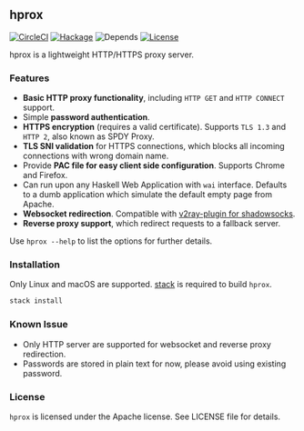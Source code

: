 ## hprox

[![CircleCI](https://circleci.com/gh/bjin/hprox.svg?style=shield)](https://circleci.com/gh/bjin/hprox)
[![Hackage](https://img.shields.io/hackage/v/hprox.svg)](https://hackage.haskell.org/package/hprox)
![Depends](https://img.shields.io/hackage-deps/v/hprox.svg)
[![License](https://img.shields.io/github/license/bjin/hprox.svg)](https://github.com/bjin/hprox/blob/master/LICENSE)

hprox is a lightweight HTTP/HTTPS proxy server.

### Features

* **Basic HTTP proxy functionality**, including `HTTP GET` and `HTTP CONNECT` support.
* Simple **password authentication**.
* **HTTPS encryption** (requires a valid certificate). Supports `TLS 1.3` and
  `HTTP 2`, also known as SPDY Proxy.
* **TLS SNI validation** for HTTPS connections, which blocks all incoming connections with wrong domain name.
* Provide **PAC file for easy client side configuration**. Supports Chrome and Firefox.
* Can run upon any Haskell Web Application with `wai` interface. Defaults to
  a dumb application which simulate the default empty page from Apache.
* **Websocket redirection**. Compatible with [v2ray-plugin for shadowsocks](https://github.com/shadowsocks/v2ray-plugin).
* **Reverse proxy support**, which redirect requests to a fallback server.

Use `hprox --help` to list the options for further details.

### Installation

Only Linux and macOS are supported. [stack](https://docs.haskellstack.org/en/stable/README/#how-to-install) is required to build `hprox`.

```sh
stack install
```

### Known Issue

* Only HTTP server are supported for websocket and reverse proxy redirection.
* Passwords are stored in plain text for now, please avoid using existing password.

### License

`hprox` is licensed under the Apache license. See LICENSE file for details.
